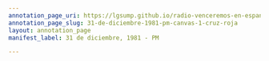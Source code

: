 ```yaml
---
annotation_page_uri: https://lgsump.github.io/radio-venceremos-en-espanol/annotations/31-de-diciembre-1981-pm-canvas-1-cruz-roja.json
annotation_page_slug: 31-de-diciembre-1981-pm-canvas-1-cruz-roja
layout: annotation_page
manifest_label: 31 de diciembre, 1981 - PM

---
```

